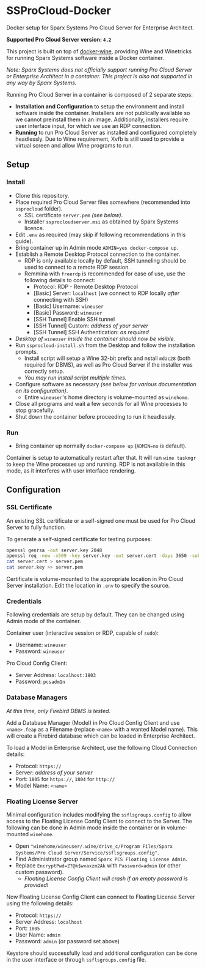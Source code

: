 # SSProCloud-Docker

Docker setup for Sparx Systems Pro Cloud Server for Enterprise Architect.

**Supported Pro Cloud Server version: `4.2`**

This project is built on top of [docker-wine](https://github.com/scottyhardy/docker-wine), providing Wine and Winetricks for running Sparx Systems software inside a Docker container.

_Note: Sparx Systems does not officially support running Pro Cloud Server or Enterprise Architect in a container. This project is also not supported in any way by Sparx Systems._

Running Pro Cloud Server in a container is composed of 2 separate steps:
- **Installation and Configuration** to setup the environment and install software inside the container. Installers are not publically available so we cannot preinstall them in an image. Additionally, installers require user interface input, for which we use an RDP connection.
- **Running** to run Pro Cloud Server as installed and configured completely headlessly. Due to Wine requirement, Xvfb is still used to provide a virtual screen and allow Wine programs to run.


## Setup

### Install

- Clone this repository.
- Place required Pro Cloud Server files somewhere (recommended into `ssprocloud` folder).
    - SSL certificate `server.pem` _(see below)_.
    - Installer `ssprocloudserver.msi` as obtained by Sparx Systems licence.
- Edit `.env` as required (may skip if following recommendations in this guide).
- Bring container up in Admin mode `ADMIN=yes docker-compose up`.
- Establish a Remote Desktop Protocol connection to the container.
    - RDP is only available locally by default, SSH tunneling should be used to connect to a remote RDP session.
    - Remmina with `freerdp` is recommended for ease of use, use the following details to connect:
        - Protocol: RDP - Remote Desktop Protocol
        - [Basic] Server: `localhost` (we connect to RDP locally _after_ connecting with SSH)
        - [Basic] Username: `wineuser`
        - [Basic] Password: `wineuser`
        - [SSH Tunnel] Enable SSH tunnel
        - [SSH Tunnel] Custom: _address of your server_
        - [SSH Tunnel] SSH Authentication: _as required_
- _Desktop of `wineuser` inside the container should now be visible._
- Run `ssprocloud-install.sh` from the Desktop and follow the installation prompts.
    - Install script will setup a Wine 32-bit prefix and nstall `mdac28` (both required for DBMS), as well as Pro Cloud Server if the installer was correctly setup.
    - _You may run install script multiple times._
- Configure software as necessary _(see below for various documentation on its configuration)_.
    - Entire `wineuser`'s home directory is volume-mounted as `winehome`.
- Close all programs and wait a few seconds for all Wine processes to stop gracefully.
- Shut down the container before proceeding to run it headlessly.

### Run

- Bring container up normally `docker-compose up` (`ADMIN=no` is default).

Container is setup to automatically restart after that. It will run `wine taskmgr` to keep the Wine processes up and running. RDP is not available in this mode, as it interferes with user interface rendering.


## Configuration

### SSL Certificate

An existing SSL certificate or a self-signed one must be used for Pro Cloud Server to fully function.

To generate a self-signed certificate for testing purposes:
```sh
openssl genrsa -out server.key 2048
openssl req -new -x509 -key server.key -out server.cert -days 3650 -subj /CN=server
cat server.cert > server.pem
cat server.key >> server.pem
```

Certificate is volume-mounted to the appropriate location in Pro Cloud Server installation. Edit the location in `.env` to specify the source.

### Credentials

Following credentials are setup by default. They can be changed using Admin mode of the container.

Container user (interactive session or RDP, capable of `sudo`):
- Username: `wineuser`
- Password: `wineuser`

Pro Cloud Config Client:
- Server Address: `localhost:1803`
- Password: `pcsadm1n`

### Database Managers

_At this time, only Firebird DBMS is tested._

Add a Database Manager (Model) in Pro Cloud Config Client and use `<name>.feap` as a Filename (replace `<name>` with a wanted Model name). This will create a Firebird database which can be loaded in Enterprise Architect.

To load a Model in Enterprise Architect, use the following Cloud Connection details:
- Protocol: `https://`
- Server: _address of your server_
- Port: `1805` for `https://`, `1804` for `http://`
- Model Name: `<name>`

### Floating License Server

Minimal configuration includes modifying the `ssflsgroups.config` to allow access to the Floating License Config Client to connect to the Server. The following can be done in Admin mode inside the container or in volume-mounted `winehome`.

- Open `"winehome/wineuser/.wine/drive_c/Program Files/Sparx Systems/Pro Cloud Server/Service/ssflsgroups.config"`.
- Find Administrator group named `Sparx PCS Floating License Admin`.
- Replace `EncryptPwd=Z?@k$wvaxzm2Ak` with `Password=admin` (or other custom password).
    - _Floating License Config Client will crash if an empty password is provided!_

Now Floating License Config Client can connect to Floating License Server using the following details:
- Protocol: `https://`
- Server Address: `localhost`
- Port: `1805`
- User Name: `admin`
- Password: `admin` (or password set above)

Keystore should successfully load and additional configuration can be done in the user interface or through `ssflsgroups.config` file.
